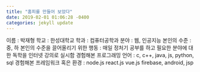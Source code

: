 ```yaml
---
title: "홈피를 만들어 보았다"
date: 2019-02-01 01:06:28 -0400
categories: jekyll update
---
```


이름 : 박재형
학교 : 한성대학교
학과 : 컴퓨터공학과
분야 : 웹, 인공지능
본인의 수준 : 중, 하
본인의 수준을 끌어올리기 위한 행동 
: 매일 정처기 공부를 하고 필요한 분야에 대한 독학을 인터넷 강의로 실시함
경험해본 프로그래밍 언어 : c, c++, java, js, python, sql
경험해본 프레임워크 혹은 환경 : node.js react.js vue.js firebase, android, jsp
